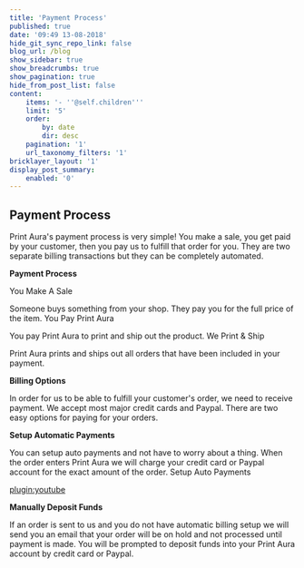 ```yaml
---
title: 'Payment Process'
published: true
date: '09:49 13-08-2018'
hide_git_sync_repo_link: false
blog_url: /blog
show_sidebar: true
show_breadcrumbs: true
show_pagination: true
hide_from_post_list: false
content:
    items: '- ''@self.children'''
    limit: '5'
    order:
        by: date
        dir: desc
    pagination: '1'
    url_taxonomy_filters: '1'
bricklayer_layout: '1'
display_post_summary:
    enabled: '0'
---
```


## Payment Process

Print Aura's payment process is very simple! You make a sale, you get paid by your customer, then you pay us to fulfill that order for you. They are two separate billing transactions but they can be completely automated. 

**Payment Process**

You Make A Sale

Someone buys something from your shop. They pay you for the full price of the item.
You Pay Print Aura

You pay Print Aura to print and ship out the product.
We Print & Ship

Print Aura prints and ships out all orders that have been included in your payment.

**Billing Options**

In order for us to be able to fulfill your customer's order, we need to receive payment. We accept most major credit cards and Paypal. There are two easy options for paying for your orders.

**Setup Automatic Payments**

You can setup auto payments and not have to worry about a thing. When the order enters Print Aura we will charge your credit card or Paypal account for the exact amount of the order. Setup Auto Payments 

[plugin:youtube](https://youtu.be/B8ASi3Mbnrc)

**Manually Deposit Funds**

If an order is sent to us and you do not have automatic billing setup we will send you an email that your order will be on hold and not processed until payment is made. You will be prompted to deposit funds into your Print Aura account by credit card or Paypal.